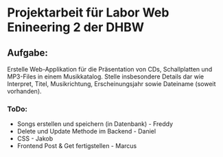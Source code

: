 # Projektarbeit für Labor Web Enineering 2 der DHBW

## Aufgabe:
Erstelle Web-Applikation für die Präsentation von CDs, Schallplatten und MP3-Files in einem Musikkatalog. Stelle insbesondere Details dar wie Interpret, Titel, Musikrichtung, Erscheinungsjahr sowie Dateiname (soweit vorhanden).

### ToDo:
- Songs erstellen und speichern (in Datenbank) - Freddy
- Delete und Update Methode im Backend - Daniel
- CSS - Jakob
- Frontend Post & Get fertigstellen - Marcus